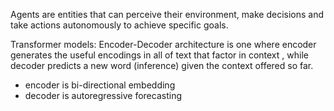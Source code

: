 Agents are entities that can perceive their environment, make decisions and take actions autonomously to achieve specific goals.

Transformer models: Encoder-Decoder architecture is one where encoder generates the useful encodings in all of text that factor in context , while decoder predicts a new word (inference) given the context offered so far.
- encoder is bi-directional embedding
- decoder is autoregressive forecasting